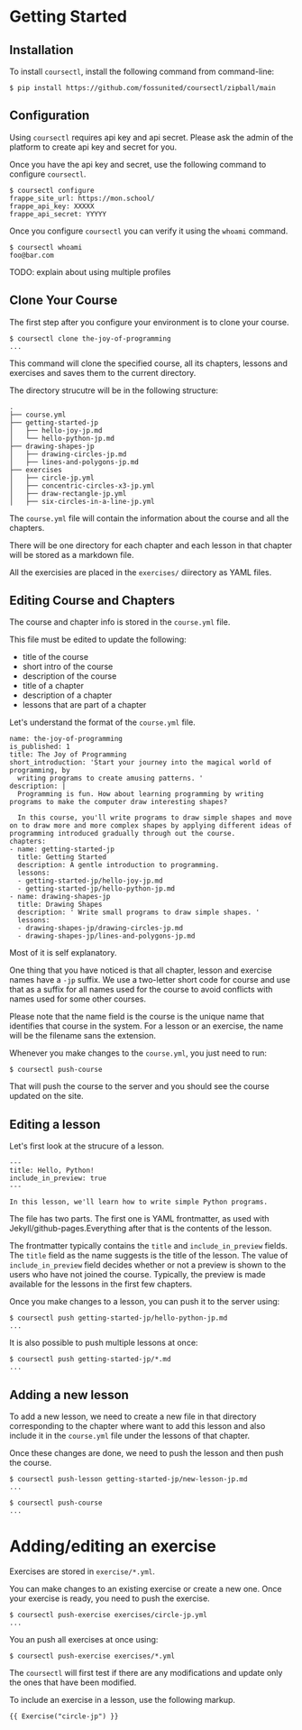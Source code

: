 # Getting Started

## Installation

To install `coursectl`, install the following command from command-line:

```
$ pip install https://github.com/fossunited/coursectl/zipball/main
```

## Configuration

Using `coursectl` requires api key and api secret. Please ask the admin of the platform to create api key and secret for you.

Once you have the api key and secret, use the following command to configure `coursectl`.

```
$ coursectl configure
frappe_site_url: https://mon.school/
frappe_api_key: XXXXX
frappe_api_secret: YYYYY
```

Once you configure `coursectl` you can verify it using the `whoami` command.

```
$ coursectl whoami
foo@bar.com
```

TODO: explain about using multiple profiles

## Clone Your Course

The first step after you configure your environment is to clone your course.

```
$ coursectl clone the-joy-of-programming
...
```

This command will clone the specified course, all its chapters, lessons and exercises and saves them to the current directory.

The directory strucutre will be in the following structure:

```
.
├── course.yml
├── getting-started-jp
│   ├── hello-joy-jp.md
│   └── hello-python-jp.md
├── drawing-shapes-jp
│   ├── drawing-circles-jp.md
│   ├── lines-and-polygons-jp.md
├── exercises
│   ├── circle-jp.yml
│   ├── concentric-circles-x3-jp.yml
│   ├── draw-rectangle-jp.yml
│   ├── six-circles-in-a-line-jp.yml
```

The `course.yml` file will contain the information about the course and all the chapters.

There will be one directory for each chapter and each lesson in that chapter will be stored as a markdown file.

All the exercisies are placed in the `exercises/` diirectory as YAML files.

## Editing Course and Chapters

The course and chapter info is stored in the `course.yml` file.

This file must be edited to update the following:

- title of the course
- short intro of the course
- description of the course
- title of a chapter
- description of a chapter
- lessons that are part of a chapter

Let's understand the format of the `course.yml` file.

```
name: the-joy-of-programming
is_published: 1
title: The Joy of Programming
short_introduction: 'Start your journey into the magical world of programming, by
  writing programs to create amusing patterns. '
description: |
  Programming is fun. How about learning programming by writing programs to make the computer draw interesting shapes?

  In this course, you'll write programs to draw simple shapes and move on to draw more and more complex shapes by applying different ideas of programming introduced gradually through out the course.
chapters:
- name: getting-started-jp
  title: Getting Started
  description: A gentle introduction to programming.
  lessons:
  - getting-started-jp/hello-joy-jp.md
  - getting-started-jp/hello-python-jp.md
- name: drawing-shapes-jp
  title: Drawing Shapes
  description: ' Write small programs to draw simple shapes. '
  lessons:
  - drawing-shapes-jp/drawing-circles-jp.md
  - drawing-shapes-jp/lines-and-polygons-jp.md
```

Most of it is self explanatory.

One thing that you have noticed is that all chapter, lesson and exercise names have a `-jp` suffix. We use a two-letter short code for course and use that as a suffix for all names used for the course to avoid conflicts with names used for some other courses.

Please note that the name field is the course is the unique name that identifies that course in the system. For a lesson or an exercise, the name will be the filename sans the extension.

Whenever you make changes to the `course.yml`, you just need to run:

```
$ coursectl push-course
```

That will push the course to the server and you should see the course updated on the site.

## Editing a lesson

Let's first look at the strucure of a lesson.

```
---
title: Hello, Python!
include_in_preview: true
---

In this lesson, we'll learn how to write simple Python programs.
```

The file has two parts. The first one is YAML frontmatter, as used with Jekyll/github-pages.Everything after that is the contents of the lesson.

The frontmatter typically contains the `title` and `include_in_preview` fields. The `title` field as the name suggests is the title of the lesson. The value of `include_in_preview` field decides whether or not a preview is shown to the users who have not joined the course. Typically, the preview is made available for the lessons in the first few chapters.

Once you make changes to a lesson, you can push it to the server using:

```
$ coursectl push getting-started-jp/hello-python-jp.md
...
```

It is also possible to push multiple lessons at once:

```
$ coursectl push getting-started-jp/*.md
...
```

## Adding a new lesson

To add a new lesson, we need to create a new file in that directory corresponding to the chapter where want to add this lesson and also include it in the `course.yml` file under the lessons of that chapter.

Once these changes are done, we need to push the lesson and then push the course.


```
$ coursectl push-lesson getting-started-jp/new-lesson-jp.md
...

$ coursectl push-course
...
```

# Adding/editing an exercise

Exercises are stored in `exercise/*.yml`.

You can make changes to an existing exercise or create a new one. Once your exercise is ready, you need to push the exercise.

```
$ coursectl push-exercise exercises/circle-jp.yml
...
```

You an push all exercises at once using:

```
$ coursectl push-exercise exercises/*.yml
```

The `coursectl` will first test if there are any modifications and update only the ones that have been modified.

To include an exercise in a lesson, use the following markup.

```
{{ Exercise("circle-jp") }}
```
